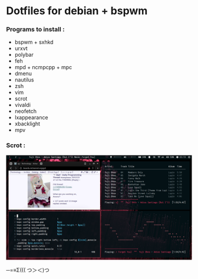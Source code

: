# Dotfiles for debian + bspwm

### Programs to install :
* bspwm + sxhkd
* urxvt
* polybar
* feh
* mpd + ncmpcpp + mpc
* dmenu
* nautilus
* zsh
* vim
* scrot
* vivaldi
* neofetch
* lxappearance
* xbacklight
* mpv

### Scrot :

![desktop](desktop.png)

─=≡Σ((( つ＞＜)つ
